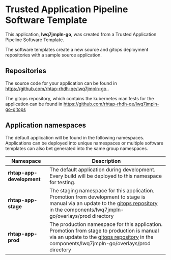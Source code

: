 # Trusted Application Pipeline Software Template

This application, **lwq7jmpln-go**, was created from a Trusted Application Pipeline Software Template.

The software templates create a new source and gitops deployment repositories with a sample source application. 

## Repositories

The source code for your application can be found in [https://github.com/rhtap-rhdh-qe/lwq7jmpln-go ](https://github.com/rhtap-rhdh-qe/lwq7jmpln-go ).
 
The gitops repository, which contains the kubernetes manifests for the application can be found in 
[https://github.com/rhtap-rhdh-qe/lwq7jmpln-go-gitops ](https://github.com/rhtap-rhdh-qe/lwq7jmpln-go-gitops ) 

## Application namespaces 

The default application will be found in the following namespaces. Applications can be deployed into unique namespaces or multiple software templates can also bet generated into the same group namespaces.  

|  Namespace   |  Description   |  
| -------- | -------- |   
| **rhtap-app-development** | The default application during development. Every build will be deployed to this namespace for testing. | 
| **rhtap-app-stage** | The staging namespace for this application. Promotion from development to stage is manual via an update to the [gitops repository](https://github.com/rhtap-rhdh-qe/lwq7jmpln-go-gitops ) in the components/lwq7jmpln-go/overlays/prod directory |  
| **rhtap-app-prod** | The production namespace for this application. Promotion from stage to production is manual via an update to the [gitops repository](https://github.com/rhtap-rhdh-qe/lwq7jmpln-go-gitops ) in the components/lwq7jmpln-go/overlays/prod directory | 